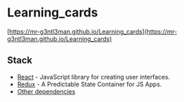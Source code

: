 # Learning_cards

[https://mr-g3ntl3man.github.io/Learning_cards](https://mr-g3ntl3man.github.io/Learning_cards)

## Stack

- [React](https://ru.reactjs.org/) - JavaScript library for creating user interfaces.
- [Redux](https://redux.js.org/) - A Predictable State Container for JS Apps.
- [Other dependencies](https://github.com/Mr-G3ntl3man/Friday/blob/main/package.json)